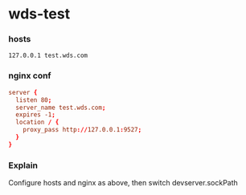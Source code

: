 # wds-test

### hosts

```hosts
127.0.0.1 test.wds.com
```

### nginx conf
```conf
server {
  listen 80;
  server_name test.wds.com;
  expires -1;
  location / {
    proxy_pass http://127.0.0.1:9527;
  }
}
```

### Explain
Configure hosts and nginx as above, then switch devserver.sockPath
